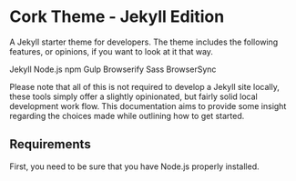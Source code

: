 # Cork Theme - Jekyll Edition

A Jekyll starter theme for developers. The theme includes the following features, or opinions, if you want to look at it that way.

Jekyll
Node.js
npm
Gulp
Browserify
Sass
BrowserSync

Please note that all of this is not required to develop a Jekyll site locally, these tools simply offer a slightly opinionated, but fairly solid local development work flow. This documentation aims to provide some insight regarding the choices made while outlining how to get started.

## Requirements

First, you need to be sure that you have Node.js properly installed.
